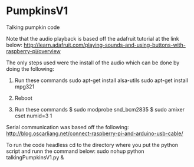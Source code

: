 PumpkinsV1
==========

Talking pumpkin code

Note that the audio playback is based off the adafruit tutorial at the link below:
http://learn.adafruit.com/playing-sounds-and-using-buttons-with-raspberry-pi/overview

The only steps used were the install of the audio which can be done by doing the following:
1. Run these commands
 sudo apt-get install alsa-utils
 sudo apt-get install mpg321

2. Reboot

3. Run these commands
$ sudo modprobe snd_bcm2835
$ sudo amixer cset numid=3 1

Serial communication was based off the following:
http://blog.oscarliang.net/connect-raspberry-pi-and-arduino-usb-cable/

To run the code headless cd to the directory where you put the python script and runn the command below:
sudo nohup python talkingPumpkinsV1.py &